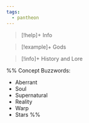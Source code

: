 ```yaml
---
tags:
  - pantheon
---
```

>[!help]+ Info

>[!example]+ Gods

> [!info]+ History and Lore

%%
Concept Buzzwords:
- Aberrant
- Soul
- Supernatural
- Reality
- Warp
- Stars
%%